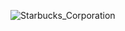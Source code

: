 ![Starbucks_Corporation](https://user-images.githubusercontent.com/106431802/227777341-ddce0df1-e4ce-4e2f-8bf5-5645f89da488.png)
